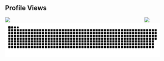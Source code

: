 <h2>Profile Views</h2>
<div align="left">
  <img src="https://profile-counter.glitch.me/pablohenrr/count.svg?" />
   <img src = "https://media2.giphy.com/media/QssGEmpkyEOhBCb7e1/giphy.gif?cid=ecf05e47a0n3gi1bfqntqmob8g9aid1oyj2wr3ds3mg700bl&rid=giphy.gif" align="right" width="50">
</div>

<img src="https://raw.githubusercontent.com/pablohenrr/pablohenrr/output/snake.svg" alt="Snake animation" />

